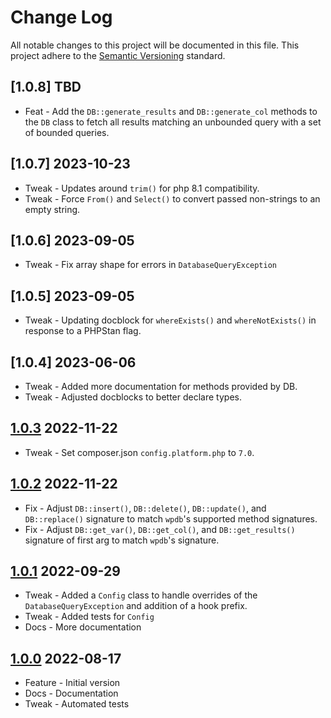 # Change Log

All notable changes to this project will be documented in this file. This project adhere to the [Semantic Versioning](http://semver.org/) standard.

## [1.0.8] TBD

* Feat - Add the `DB::generate_results` and `DB::generate_col` methods to the `DB` class to fetch all results matching an unbounded query with a set of bounded queries.

## [1.0.7] 2023-10-23

* Tweak - Updates around `trim()` for php 8.1 compatibility.
* Tweak - Force `From()` and `Select()` to convert passed non-strings to an empty string.

## [1.0.6] 2023-09-05

* Tweak - Fix array shape for errors in `DatabaseQueryException`

## [1.0.5] 2023-09-05

* Tweak - Updating docblock for `whereExists()` and `whereNotExists()` in response to a PHPStan flag.

## [1.0.4] 2023-06-06

* Tweak - Added more documentation for methods provided by DB.
* Tweak - Adjusted docblocks to better declare types.

## [1.0.3] 2022-11-22

* Tweak - Set composer.json `config.platform.php` to `7.0`.

## [1.0.2] 2022-11-22

* Fix - Adjust `DB::insert()`, `DB::delete()`, `DB::update()`, and `DB::replace()` signature to match `wpdb`'s supported method signatures.
* Fix - Adjust `DB::get_var()`, `DB::get_col()`, and `DB::get_results()` signature of first arg to match `wpdb`'s signature.

## [1.0.1] 2022-09-29

* Tweak - Added a `Config` class to handle overrides of the `DatabaseQueryException` and addition of a hook prefix.
* Tweak - Added tests for `Config`
* Docs - More documentation

## [1.0.0] 2022-08-17

* Feature - Initial version
* Docs - Documentation
* Tweak - Automated tests

[1.0.0]: https://github.com/stellarwp/schema/releases/tag/1.0.0
[1.0.1]: https://github.com/stellarwp/schema/releases/tag/1.0.1
[1.0.2]: https://github.com/stellarwp/schema/releases/tag/1.0.2
[1.0.3]: https://github.com/stellarwp/schema/releases/tag/1.0.3
